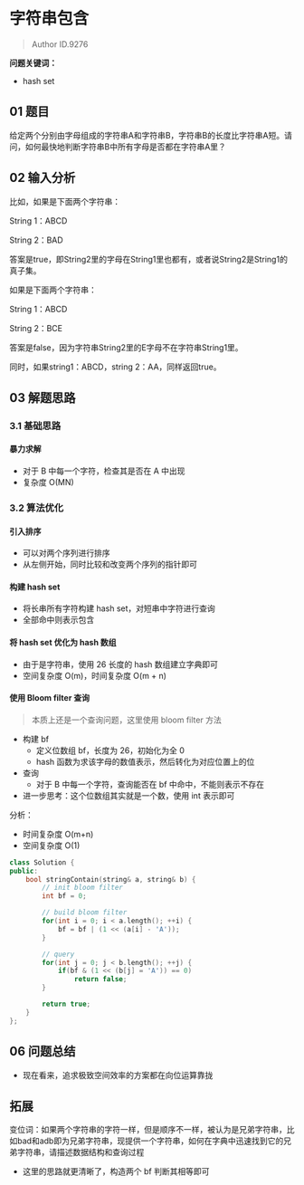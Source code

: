 # 字符串包含
> Author ID.9276 

**问题关键词：**

- hash set

## 01 题目

给定两个分别由字母组成的字符串A和字符串B，字符串B的长度比字符串A短。请问，如何最快地判断字符串B中所有字母是否都在字符串A里？

## 02 输入分析

比如，如果是下面两个字符串：

String 1：ABCD

String 2：BAD

答案是true，即String2里的字母在String1里也都有，或者说String2是String1的真子集。

如果是下面两个字符串：

String 1：ABCD

String 2：BCE

答案是false，因为字符串String2里的E字母不在字符串String1里。

同时，如果string1：ABCD，string 2：AA，同样返回true。

## 03 解题思路

### 3.1 基础思路

#### 暴力求解

- 对于 B 中每一个字符，检查其是否在 A 中出现
- 复杂度 O(MN)

### 3.2 算法优化

#### 引入排序

- 可以对两个序列进行排序
- 从左侧开始，同时比较和改变两个序列的指针即可

#### 构建 hash set

- 将长串所有字符构建 hash set，对短串中字符进行查询
- 全部命中则表示包含

#### 将 hash set 优化为 hash 数组

- 由于是字符串，使用 26 长度的 hash 数组建立字典即可
- 空间复杂度 O(m)，时间复杂度 O(m + n)

#### 使用 Bloom filter 查询

>  本质上还是一个查询问题，这里使用 bloom filter 方法

- 构建 bf
  - 定义位数组 bf，长度为 26，初始化为全 0
  - hash 函数为求该字母的数值表示，然后转化为对应位置上的位
- 查询
  - 对于 B 中每一个字符，查询能否在 bf 中命中，不能则表示不存在
- 进一步思考：这个位数组其实就是一个数，使用 int 表示即可

分析：

- 时间复杂度 O(m+n)
- 空间复杂度 O(1)

```c++
class Solution {
public:
    bool stringContain(string& a, string& b) {
        // init bloom filter
        int bf = 0;

        // build bloom filter
        for(int i = 0; i < a.length(); ++i) {
            bf = bf | (1 << (a[i] - 'A'));
        }

        // query
        for(int j = 0; j < b.length(); ++j) {
            if(bf & (1 << (b[j] = 'A')) == 0)
                return false;
        }

        return true;
    }
};
```

## 06 问题总结

- 现在看来，追求极致空间效率的方案都在向位运算靠拢

## 拓展

变位词：如果两个字符串的字符一样，但是顺序不一样，被认为是兄弟字符串，比如bad和adb即为兄弟字符串，现提供一个字符串，如何在字典中迅速找到它的兄弟字符串，请描述数据结构和查询过程

- 这里的思路就更清晰了，构造两个 bf 判断其相等即可